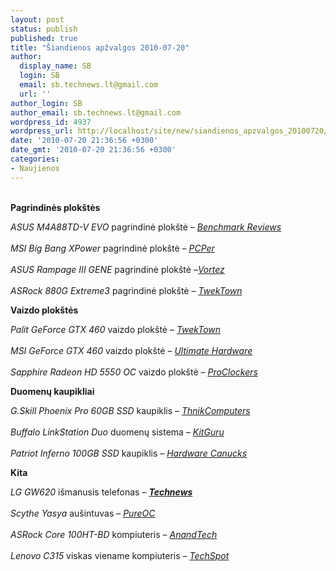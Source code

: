 ```yaml
---
layout: post
status: publish
published: true
title: "Šiandienos apžvalgos 2010-07-20"
author:
  display_name: SB
  login: SB
  email: sb.technews.lt@gmail.com
  url: ''
author_login: SB
author_email: sb.technews.lt@gmail.com
wordpress_id: 4937
wordpress_url: http://localhost/site/new/siandienos_apzvalgos_20100720/
date: '2010-07-20 21:36:56 +0300'
date_gmt: '2010-07-20 21:36:56 +0300'
categories:
- Naujienos
---
```

<p>
<br /><b>Pagrindinės plokštės</b></p>
<p><i>ASUS M4A88TD-V EVO</i> pagrindinė plokštė – <i><a class="ns" href="http://benchmarkreviews.com/index.php?option=com_content&task=view&id=569&Itemid=69">Benchmark Reviews</a></i><br />
<br /><i>MSI Big Bang XPower</i> pagrindinė plokštė – <i><a class="ns" href="http://www.pcper.com/article.php?aid=956">PCPer</a></i><br />
<br /><i>ASUS Rampage III GENE</i> pagrindinė plokštė –<i><a class="ns" href="http://www.vortez.co.uk/review.php?id=189">Vortez</a></i><br />
<br /><i>ASRock 880G Extreme3</i> pagrindinė plokštė – <i><a class="ns" href="http://www.tweaktown.com/reviews/3398/asrock_880g_extreme3_amd_880g_motherboard/index.html">TwekTown</a></i></p>
<p><b>Vaizdo plokštės</b></p>
<p><i>Palit GeForce GTX 460</i> vaizdo plokštė – <i><a class="ns" href="http://www.tweaktown.com/reviews/3396/palit_geforce_gtx_460_1gb_sonic_platinum_video_card/index.html">TwekTown</a></i><br />
<br /><i>MSI GeForce GTX 460</i> vaizdo plokštė – <i><a class="ns" href="http://www.ultimatehardware.net/nvidia/msi_geforce_gtx_460.htm">Ultimate Hardware</a></i><br />
<br /><i>Sapphire Radeon HD 5550 OC</i> vaizdo plokštė – <i><a class="ns" href="http://www.pro-clockers.com/videocards/1549-sapphire-radeon-hd-5550-overclocked-edition.html">ProClockers</a></i></p>
<p><b>Duomenų kaupikliai</b></p>
<p><i>G.Skill Phoenix Pro 60GB SSD</i> kaupiklis – <i><a class="ns" href="http://www.thinkcomputers.org/g-skill-phoenix-pro-60gb-solid-state-drive-review/">ThnikComputers</a></i><br />
<br /><i>Buffalo LinkStation Duo</i> duomenų sistema – <i><a class="ns" href="http://www.kitguru.net/networking/nas/zardon/buffalo-linkstation-duo-review-1tb/">KitGuru</a></i><br />
<br /><i>Patriot Inferno 100GB SSD</i> kaupiklis – <i><a class="ns" href="http://www.hardwarecanucks.com/forum/hardware-canucks-reviews/33573-patriot-inferno-100gb-solid-state-drive-review.html">Hardware Canucks</a></i></p>
<p><b>Kita</b></p>
<p><i>LG GW620</i> išmanusis telefonas – <b><i><a class="ns" href="http://technews.lt/naujiena/n/a/lg_gw620_apzvalga.html">Technews</a></i></b><br />
<br /><i>Scythe Yasya</i> aušintuvas – <i><a class="ns" href="http://www.pureoverclock.com/article1024.html">PureOC</a></i><br />
<br /><i>ASRock Core 100HT-BD</i> kompiuteris – <i><a class="ns" href="http://www.anandtech.com/show/3824/asrock-core-100htbd-bringing-htpcs-to-the-mainstream-market">AnandTech</a></i><br />
<br /><i>Lenovo C315</i> viskas viename kompiuteris – <i><a class="ns" href="http://www.techspot.com/news/39703-lenovo-c315-allinone-desktop-pc-review.html">TechSpot</a></i><br /></p>
